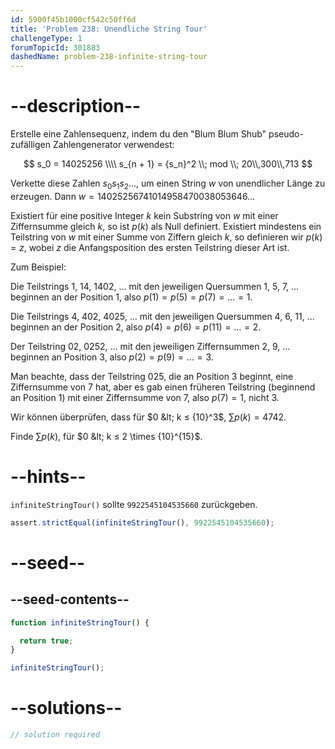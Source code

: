 ```yaml
---
id: 5900f45b1000cf542c50ff6d
title: 'Problem 238: Unendliche String Tour'
challengeType: 1
forumTopicId: 301883
dashedName: problem-238-infinite-string-tour
---
```


# --description--

Erstelle eine Zahlensequenz, indem du den "Blum Blum Shub" pseudo-zufälligen Zahlengenerator verwendest:

$$ s_0 = 14025256 \\\\
s_{n + 1} = {s_n}^2 \\; mod \\; 20\\,300\\,713 $$

Verkette diese Zahlen $s_0s_1s_2\ldots$, um einen String $w$ von unendlicher Länge zu erzeugen. Dann $w = 14025256741014958470038053646\ldots$

Existiert für eine positive Integer $k$ kein Substring von $w$ mit einer Ziffernsumme gleich $k$, so ist $p(k)$ als Null definiert. Existiert mindestens ein Teilstring von $w$ mit einer Summe von Ziffern gleich $k$, so definieren wir $p(k) = z$, wobei $z$ die Anfangsposition des ersten Teilstring dieser Art ist.

Zum Beispiel:

Die Teilstrings 1, 14, 1402, ... mit den jeweiligen Quersummen 1, 5, 7, ... beginnen an der Position 1, also $p(1) = p(5) = p(7) = \ldots = 1$.

Die Teilstrings 4, 402, 4025, ... mit den jeweiligen Quersummen 4, 6, 11, ... beginnen an der Position 2, also $p(4) = p(6) = p(11) = \ldots = 2$.

Der Teilstring 02, 0252, ... mit den jeweiligen Ziffernsummen 2, 9, ... beginnen an Position 3, also $p(2) = p(9) = \ldots = 3$.

Man beachte, dass der Teilstring 025, die an Position 3 beginnt, eine Ziffernsumme von 7 hat, aber es gab einen früheren Teilstring (beginnend an Position 1) mit einer Ziffernsumme von 7, also $p(7) = 1$, nicht 3.

Wir können überprüfen, dass für $0 &lt; k ≤ {10}^3$, $\sum p(k) = 4742$.

Finde $\sum p(k)$, für $0 &lt; k ≤ 2 \times {10}^{15}$.

# --hints--

`infiniteStringTour()` sollte `9922545104535660` zurückgeben.

```js
assert.strictEqual(infiniteStringTour(), 9922545104535660);
```

# --seed--

## --seed-contents--

```js
function infiniteStringTour() {

  return true;
}

infiniteStringTour();
```

# --solutions--

```js
// solution required
```

